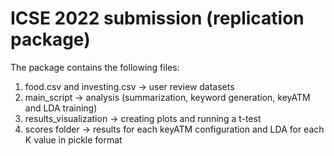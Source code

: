 # ICSE 2022 submission (replication package)

The package contains the following files:
1. food.csv and investing.csv -> user review datasets
2. main_script -> analysis (summarization, keyword generation, keyATM and LDA training)
3. results_visualization -> creating plots and running a t-test
4. scores folder -> results for each keyATM configuration and LDA for each K value in pickle format
